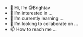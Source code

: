 - 👋 Hi, I’m @Brightav
- 👀 I’m interested in ...
- 🌱 I’m currently learning ...
- 💞️ I’m looking to collaborate on ...
- 📫 How to reach me ...

<!---
Brightav/Brightav is a ✨ special ✨ repository because its `README.md` (this file) appears on your GitHub profile.
You can click the Preview link to take a look at your changes.
--->
